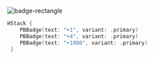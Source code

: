 ![badge-rectangle](https://github.com/powerhome/playbook/assets/92755007/04188c68-84f0-475b-9764-7b9a325f73da)

```swift
HStack {
    PBBadge(text: "+1", variant: .primary)
    PBBadge(text: "+4", variant: .primary)
    PBBadge(text: "+1000", variant: .primary)
 }
```